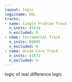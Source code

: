```yaml
---
layout: logic
logicname: RDL
tracks:
- name: Single Problem Track
  n_insts: 42434
  n_excluded: 0
- name: Incremental Track
  n_insts: 80005
  n_excluded: 0
- name: Unsat Core Track
  n_insts: 41672
  n_excluded: 0
---
```

logic of real difference logic